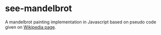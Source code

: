 # see-mandelbrot

A mandelbrot painting implementation in Javascript based on 
pseudo code given on [Wikipedia page](https://en.wikipedia.org/wiki/Mandelbrot_set).
